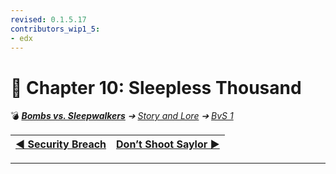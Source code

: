 ```yaml
---
revised: 0.1.5.17
contributors_wip1_5:
- edx
---
```


# 📄 Chapter 10: Sleepless Thousand

💣 ***[Bombs vs. Sleepwalkers][home]** ➔ [Story and Lore][story] ➔ [BvS 1][story_bvs1]*

| [◀️ Security Breach][prev] | [Don’t Shoot Saylor ▶️][next] |
| --: | :-- |

****

[home]: /README.md
[prev]: /story/bvs1/09_security_breach.md
[next]: /story/bvs1/11_dont_shoot_saylor.md
[story]: /story/readme.md
[story_bvs1]: /story/bvs1/readme.md
